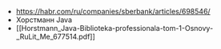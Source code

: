 - https://habr.com/ru/companies/sberbank/articles/698546/
- Хорстманн Java
- [[Horstmann_Java-Biblioteka-professionala-tom-1-Osnovy-_RuLit_Me_677514.pdf]]